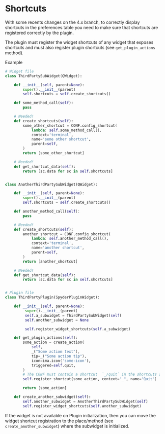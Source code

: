 # Shortcuts

With some recents changes on the 4.x branch, to correctly display shortcuts in the preferences table 
you need to make sure that shortcuts are registered correctly by the plugin.

The plugin must register the widget shortcuts of any widget that exposes shortcuts and must also register plugin shortcuts (see `get_plugin_actions` method).

Example

```python
# Widget file
class ThirdPartySubWidget(QWidget):

    def __init__(self, parent=None):
        super().__init__(parent)
        self.shortcuts = self.create_shortcuts()

    def some_method_call(self):
        pass

    # Needed!
    def create_shortcuts(self):
        some_other_shortcut = CONF.config_shortcut(
            lambda: self.some_method_call(),
            context='terminal',
            name='some other shortcut',
            parent=self,
        )
        return [some_other_shortcut]

    # Needed!
    def get_shortcut_data(self):
        return [sc.data for sc in self.shortcuts]


class AnotherThirdPartySubWidget(QWidget):

    def __init__(self, parent=None):
        super().__init__(parent)
        self.shortcuts = self.create_shortcuts()

    def another_method_call(self):
        pass

    # Needed!
    def create_shortcuts(self):
        another_shortcut = CONF.config_shortcut(
            lambda: self.another_method_call(),
            context='terminal',
            name='another shortcut',
            parent=self,
        )
        return [another_shortcut]

    # Needed!
    def get_shortcut_data(self):
        return [sc.data for sc in self.shortcuts]


# Plugin file
class ThirdPartyPlugin(SpyderPluginWidget):

    def __init__(self, parent=None):
         super().__init__(parent)
         self.a_subwidget = ThirdPartySubWidget(self)
         self.another_subwidget = None

         self.register_widget_shortcuts(self.a_subwidget)

    def get_plugin_actions(self):
        some_action = create_action(
            self,
            _("Some action text"),
            tip=_("Some action tip"),
            icon=ima.icon('some-icon'),
            triggered=self.quit,
        )
        # The CONF must contain a shortcut  `_/quit` in the shortcuts section
        self.register_shortcut(some_action, context="_", name="Quit")

        return [some_action]

    def create_another_subwidget(self):
        self.another_subwidget = AnotherThirdPartySubWidget(self)
        self.register_widget_shortcuts(self.another_subwidget)
```


If the widget is not available on Plugin initialization, then you can move the widget shortcut registration to the place/method (see `create_another_subwidget`) where the subwidget is initialized.
